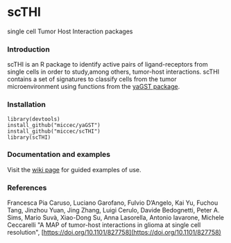 # scTHI
single cell Tumor Host Interaction packages 
### Introduction
scTHI is an R package to identify active  pairs of ligand-receptors from single cells in order to study,among others, tumor-host interactions. scTHI contains a set of signatures to classify cells from the tumor microenvironment using functions from the [yaGST package](https://github.com/miccec/yaGST).

### Installation
````
library(devtools)
install_github("miccec/yaGST")
install_github("miccec/scTHI")
library(scTHI)
````
### Documentation and examples

Visit the [wiki page](https://github.com/miccec/scTHI/wiki) for guided examples of use.

### References

Francesca Pia Caruso, Luciano Garofano, Fulvio D’Angelo, Kai Yu, Fuchou Tang, Jinzhou Yuan, Jing Zhang, Luigi Cerulo, Davide Bedognetti, Peter A. Sims, Mario Suvà, Xiao-Dong Su, Anna Lasorella, Antonio Iavarone, Michele Ceccarelli "A MAP of tumor-host interactions in glioma at single cell resolution", [https://doi.org/10.1101/827758](https://doi.org/10.1101/827758)

